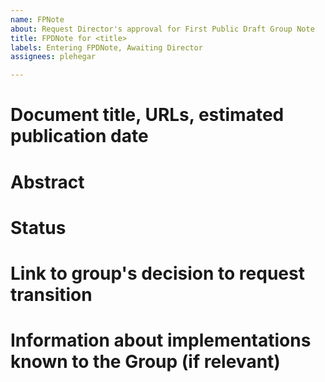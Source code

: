 ```yaml
---
name: FPNote
about: Request Director's approval for First Public Draft Group Note
title: FPDNote for <title>
labels: Entering FPDNote, Awaiting Director
assignees: plehegar

---
```


# Document title, URLs, estimated publication date

# Abstract

# Status

# Link to group's decision to request transition

# Information about implementations known to the Group (if relevant)

